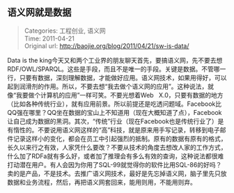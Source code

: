 语义网就是数据
---
    
> Categories: 工程创业, 语义网  
> Time: 2011-04-21  
> Original url: <http://baojie.org/blog/2011/04/21/sw-is-data/>
    
Data is the king今天又和两个工业界的朋友聊天首先，要搞语义网，先不要去想RDF/OWL/SPARQL。这些是手段，而且不是唯一的手段。关键是数据。不管哪一行，只要有数据，深刻理解数据，才能做好应用。语义网技术，如果用得好，可以起到润滑剂的作用。所以，不要去想“我去做个语义网的应用”。这种说法，就像“我要做个计算机的应用”一样可笑。不要光想着Web   X.0，只要有数据的地方（比如各种传统行业），就有应用前景。所以前提还是吃透问题域。Facebook比QQ强在哪里？QQ坐在数据的宝山上不知道用（现在大概知道了点），Facebook让自己成为数据的黑洞。其次，“传统”行业（现在Facebook也是传统行业了）是有惰性的。不要说用语义网这样的“高”科技，就是原来用手写记录，转移到电子邮件记录这样小的变化，都会在员工中引起强烈的抵制。原有的数据有原有的格式，长久以来行之有效，人家凭什么要改？不要从技术的角度去想改人家的工作方式，什么加了RDFa就有多么好，或者加了推理会有多么有效的查询，这种说法都很难打动潜在用户。有人会因为你用了SQL-99就觉得你的软件比用SQL-86的好吗？卖的是产品，不是技术。去推广语义网技术，最好是先忘掉语义网，脑子里先只放数据和业务流程，然后，再把语义网套回来，能用则用，不能用则弃。     
    